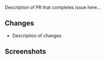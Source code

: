 Description of PR that completes issue here...

## Changes

- Description of changes

## Screenshots
